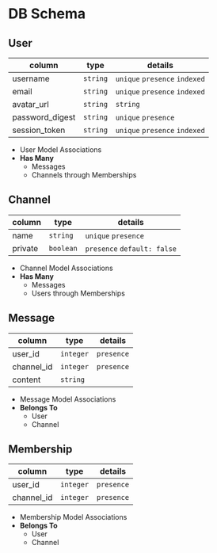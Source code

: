 # DB Schema

## User

| column          | type     | details           |
|-----------------|----------|---------------------|
| username        | `string` | `unique` `presence` `indexed` |
| email           | `string` | `unique` `presence` `indexed` |
| avatar_url      | `string` | `string`            |
| password_digest | `string` | `unique` `presence` |
| session_token   | `string` | `unique` `presence` `indexed` |
 - User Model Associations
- **Has Many**
  - Messages
  - Channels through Memberships


## Channel

| column      | type      | details           |
|-------------|-----------|---------------------|
| name        | `string`  | `unique` `presence` |
| private     | `boolean` | `presence` `default: false`|
  - Channel Model Associations
- **Has Many**
  - Messages
  - Users through Memberships

## Message

| column     | type      | details  |
|------------|-----------|------------|
| user_id    | `integer` | `presence` |
| channel_id | `integer` | `presence` |
| content    | `string`  |            |

  - Message Model Associations
- **Belongs To**
  - User
  - Channel


## Membership

| column     | type      | details  |
|------------|-----------|------------|
| user_id    | `integer` | `presence` |
| channel_id | `integer` | `presence` |
  - Membership Model Associations
- **Belongs To**
  - User
  - Channel
